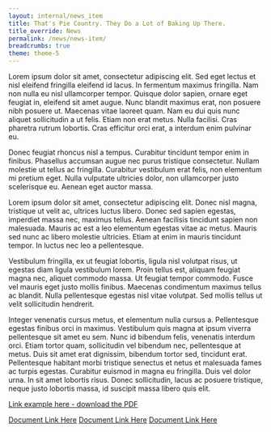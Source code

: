 ```yaml
---
layout: internal/news_item
title: That's Pie Country. They Do a Lot of Baking Up There.
title_override: News
permalink: /news/news-item/
breadcrumbs: true
theme: theme-5
---
```


Lorem ipsum dolor sit amet, consectetur adipiscing elit. Sed eget lectus et nisl eleifend fringilla eleifend id lacus. In fermentum maximus fringilla. Nam non nulla eu nisl ullamcorper tempor. Quisque dolor sapien, ornare eget feugiat in, eleifend sit amet augue. Nunc blandit maximus erat, non posuere nibh posuere ut. Maecenas vitae laoreet quam. Nam eu dui quis nunc aliquet sollicitudin a ut felis. Etiam non erat metus. Nulla facilisi. Cras pharetra rutrum lobortis. Cras efficitur orci erat, a interdum enim pulvinar eu.

Donec feugiat rhoncus nisl a tempus. Curabitur tincidunt tempor enim in finibus. Phasellus accumsan augue nec purus tristique consectetur. Nullam molestie ut tellus ac fringilla. Curabitur vestibulum erat felis, non elementum mi pretium eget. Nulla vulputate ultricies dolor, non ullamcorper justo scelerisque eu. Aenean eget auctor massa.

Lorem ipsum dolor sit amet, consectetur adipiscing elit. Donec nisl magna, tristique ut velit ac, ultrices luctus libero. Donec sed sapien egestas, imperdiet massa nec, maximus tellus. Aenean facilisis tincidunt sapien non malesuada. Mauris ac est a leo elementum egestas vitae ac metus. Mauris sed nunc ac libero molestie ultricies. Etiam at enim in mauris tincidunt tempor. In luctus nec leo a pellentesque.

Vestibulum fringilla, ex ut feugiat lobortis, ligula nisl volutpat risus, ut egestas diam ligula vestibulum lorem. Proin tellus est, aliquam feugiat magna nec, aliquet commodo massa. Ut feugiat tempor commodo. Fusce vel mauris eget justo mollis finibus. Maecenas condimentum maximus tellus ac blandit. Nulla pellentesque egestas nisl vitae volutpat. Sed mollis tellus ut velit sollicitudin hendrerit.

Integer venenatis cursus metus, et elementum nulla cursus a. Pellentesque egestas finibus orci in maximus. Vestibulum quis magna at ipsum viverra pellentesque sit amet eu sem. Nunc id bibendum felis, venenatis interdum orci. Etiam tortor quam, sollicitudin vel bibendum nec, pellentesque at metus. Duis sit amet erat dignissim, bibendum tortor sed, tincidunt erat. Pellentesque habitant morbi tristique senectus et netus et malesuada fames ac turpis egestas. Curabitur euismod in magna eu fringilla. Duis vel dolor urna. In sit amet lobortis risus. Donec sollicitudin, lacus ac posuere tristique, neque justo lobortis massa, id suscipit massa libero quis elit.

[Link example here - download the PDF](#)

<span class="btn-document"><a href="#" target="_blank">Document Link Here</a></span>
<span class="btn-document"><a href="#" target="_blank">Document Link Here</a></span>
<span class="btn-document"><a href="#" target="_blank">Document Link Here</a></span>